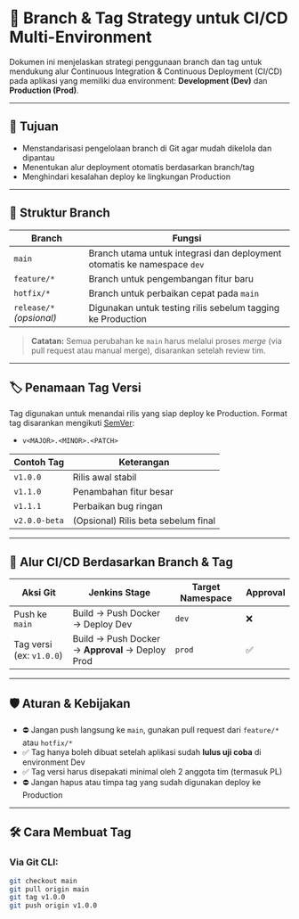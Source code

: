 # 📘 Branch & Tag Strategy untuk CI/CD Multi-Environment

Dokumen ini menjelaskan strategi penggunaan branch dan tag untuk mendukung alur Continuous Integration & Continuous Deployment (CI/CD) pada aplikasi yang memiliki dua environment: **Development (Dev)** dan **Production (Prod)**.

---

## 🧠 Tujuan

- Menstandarisasi pengelolaan branch di Git agar mudah dikelola dan dipantau
- Menentukan alur deployment otomatis berdasarkan branch/tag
- Menghindari kesalahan deploy ke lingkungan Production

---

## 📁 Struktur Branch

| Branch         | Fungsi                                                                 |
|----------------|------------------------------------------------------------------------|
| `main`         | Branch utama untuk integrasi dan deployment otomatis ke namespace `dev` |
| `feature/*`    | Branch untuk pengembangan fitur baru                                    |
| `hotfix/*`     | Branch untuk perbaikan cepat pada `main`                                |
| `release/*` *(opsional)* | Digunakan untuk testing rilis sebelum tagging ke Production         |

> **Catatan:** Semua perubahan ke `main` harus melalui proses *merge* (via pull request atau manual merge), disarankan setelah review tim.

---

## 🏷️ Penamaan Tag Versi

Tag digunakan untuk menandai rilis yang siap deploy ke Production. Format tag disarankan mengikuti [SemVer](https://semver.org/):

- `v<MAJOR>.<MINOR>.<PATCH>`

| Contoh Tag     | Keterangan                            |
|----------------|----------------------------------------|
| `v1.0.0`       | Rilis awal stabil                      |
| `v1.1.0`       | Penambahan fitur besar                 |
| `v1.1.1`       | Perbaikan bug ringan                   |
| `v2.0.0-beta`  | (Opsional) Rilis beta sebelum final    |

---

## 🔁 Alur CI/CD Berdasarkan Branch & Tag

| Aksi Git                      | Jenkins Stage                       | Target Namespace | Approval |
|------------------------------|-------------------------------------|------------------|----------|
| Push ke `main`               | Build → Push Docker → Deploy Dev    | `dev`            | ❌       |
| Tag versi (ex: `v1.0.0`)     | Build → Push Docker → **Approval** → Deploy Prod | `prod`           | ✅       |

---

## 🛡️ Aturan & Kebijakan

- ⛔ Jangan push langsung ke `main`, gunakan pull request dari `feature/*` atau `hotfix/*`
- ✅ Tag hanya boleh dibuat setelah aplikasi sudah **lulus uji coba** di environment Dev
- ✅ Tag versi harus disepakati minimal oleh 2 anggota tim (termasuk PL)
- ⛔ Jangan hapus atau timpa tag yang sudah digunakan deploy ke Production

---

## 🛠️ Cara Membuat Tag

### Via Git CLI:
```bash
git checkout main
git pull origin main
git tag v1.0.0
git push origin v1.0.0
